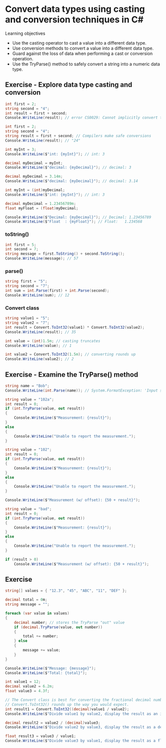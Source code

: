 # Convert data types using casting and conversion techniques in C\#

Learning objectives

- Use the casting operator to cast a value into a different data type.
- Use conversion methods to convert a value into a different data type.
- Guard against the loss of data when performing a cast or conversion operation.
- Use the TryParse() method to safely convert a string into a numeric data type.

## Exercise - Explore data type casting and conversion

```c#
int first = 2;
string second = "4";
int result = first + second;
Console.WriteLine(result); // error CS0029: Cannot implicitly convert type 'string' to 'int'
```

```c#
int first = 2;
string second = "4";
string result = first + second; // Compilers make safe conversions
Console.WriteLine(result); // "24"
```

```c#
int myInt = 3;
Console.WriteLine($"int: {myInt}"); // int: 3

decimal myDecimal = myInt;
Console.WriteLine($"decimal: {myDecimal}"); // decimal: 3
```

```c#
decimal myDecimal = 3.14m;
Console.WriteLine($"decimal: {myDecimal}"); // decimal: 3.14

int myInt = (int)myDecimal;
Console.WriteLine($"int: {myInt}"); // int: 3
```

```c#
decimal myDecimal = 1.23456789m;
float myFloat = (float)myDecimal;

Console.WriteLine($"Decimal: {myDecimal}"); // Decimal: 1.23456789
Console.WriteLine($"Float  : {myFloat}"); // Float:   1.234568
```

### toString()

```c#
int first = 5;
int second = 7;
string message = first.ToString() + second.ToString();
Console.WriteLine(message); // 57
```

### parse()

```c#
string first = "5";
string second = "7";
int sum = int.Parse(first) + int.Parse(second);
Console.WriteLine(sum); // 12
```

### Convert class

```c#
string value1 = "5";
string value2 = "7";
int result = Convert.ToInt32(value1) * Convert.ToInt32(value2);
Console.WriteLine(result); // 35
```

```c#
int value = (int)1.5m; // casting truncates
Console.WriteLine(value); // 1

int value2 = Convert.ToInt32(1.5m); // converting rounds up
Console.WriteLine(value2); // 2
```

## Exercise - Examine the TryParse() method

```c#
string name = "Bob";
Console.WriteLine(int.Parse(name)); // System.FormatException: 'Input string was not in a correct format.'
```

```c#
string value = "102a";
int result = 0;
if (int.TryParse(value, out result))
{
    Console.WriteLine($"Measurement: {result}");
}
else
{
    Console.WriteLine("Unable to report the measurement.");
}
```

```c#
string value = "102";
int result = 0;
if (int.TryParse(value, out result))
{
    Console.WriteLine($"Measurement: {result}");
}
else
{
    Console.WriteLine("Unable to report the measurement.");
}

Console.WriteLine($"Measurement (w/ offset): {50 + result}");
```

```c#
string value = "bad";
int result = 0;
if (int.TryParse(value, out result))
{
    Console.WriteLine($"Measurement: {result}");
}
else
{
    Console.WriteLine("Unable to report the measurement.");
}

if (result > 0)
    Console.WriteLine($"Measurement (w/ offset): {50 + result}");
```

## Exercise

```c#
string[] values = { "12.3", "45", "ABC", "11", "DEF" };

decimal total = 0m;
string message = "";

foreach (var value in values)
{
    decimal number; // stores the TryParse "out" value
    if (decimal.TryParse(value, out number))
    {
        total += number;
    } else
    {
        message += value;
    }
}

Console.WriteLine($"Message: {message}");
Console.WriteLine($"Total: {total}");
```

```c#
int value1 = 12;
decimal value2 = 6.2m;
float value3 = 4.3f;

// The Convert class is best for converting the fractional decimal numbers into whole integer numbers
// Convert.ToInt32() rounds up the way you would expect.
int result1 = Convert.ToInt32((decimal)value1 / value2);
Console.WriteLine($"Divide value1 by value2, display the result as an int: {result1}");

decimal result2 = value2 / (decimal)value3;
Console.WriteLine($"Divide value2 by value3, display the result as a decimal: {result2}");

float result3 = value3 / value1;
Console.WriteLine($"Divide value3 by value1, display the result as a float: {result3}");
```
